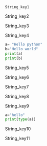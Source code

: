 ```ngMeta
String_key1
```

String_key2
 
String_key3


String_key4


```python
a= "Hello python"
b="Hello world"
print(a)
print(b)
```
String_key5


String_key6


String_key7


String_key8


String_key9
```python
a="hello"
print(type(a))
```
String_key10



String_key11
